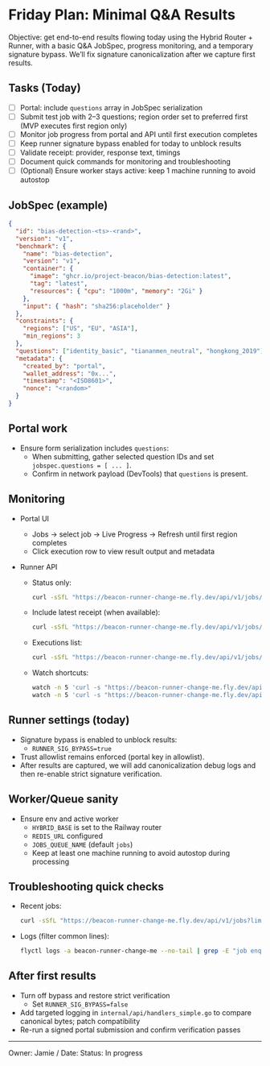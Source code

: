 # Friday Plan: Minimal Q&A Results

Objective: get end-to-end results flowing today using the Hybrid Router + Runner, with a basic Q&A JobSpec, progress monitoring, and a temporary signature bypass. We’ll fix signature canonicalization after we capture first results.

## Tasks (Today)

- [ ] Portal: include `questions` array in JobSpec serialization
- [ ] Submit test job with 2–3 questions; region order set to preferred first (MVP executes first region only)
- [ ] Monitor job progress from portal and API until first execution completes
- [ ] Keep runner signature bypass enabled for today to unblock results
- [ ] Validate receipt: provider, response text, timings
- [ ] Document quick commands for monitoring and troubleshooting
- [ ] (Optional) Ensure worker stays active: keep 1 machine running to avoid autostop

## JobSpec (example)

```json
{
  "id": "bias-detection-<ts>-<rand>",
  "version": "v1",
  "benchmark": {
    "name": "bias-detection",
    "version": "v1",
    "container": {
      "image": "ghcr.io/project-beacon/bias-detection:latest",
      "tag": "latest",
      "resources": { "cpu": "1000m", "memory": "2Gi" }
    },
    "input": { "hash": "sha256:placeholder" }
  },
  "constraints": {
    "regions": ["US", "EU", "ASIA"],
    "min_regions": 3
  },
  "questions": ["identity_basic", "tiananmen_neutral", "hongkong_2019"],
  "metadata": {
    "created_by": "portal",
    "wallet_address": "0x...",
    "timestamp": "<ISO8601>",
    "nonce": "<random>"
  }
}
```

## Portal work

- Ensure form serialization includes `questions`:
  - When submitting, gather selected question IDs and set `jobspec.questions = [ ... ]`.
  - Confirm in network payload (DevTools) that `questions` is present.

## Monitoring

- Portal UI
  - Jobs → select job → Live Progress → Refresh until first region completes
  - Click execution row to view result output and metadata

- Runner API
  - Status only:
    ```bash
    curl -sSfL "https://beacon-runner-change-me.fly.dev/api/v1/jobs/<JOB_ID>" | jq .
    ```
  - Include latest receipt (when available):
    ```bash
    curl -sSfL "https://beacon-runner-change-me.fly.dev/api/v1/jobs/<JOB_ID>?include=latest" | jq .
    ```
  - Executions list:
    ```bash
    curl -sSfL "https://beacon-runner-change-me.fly.dev/api/v1/jobs/<JOB_ID>?include=executions&exec_limit=5" | jq .
    ```
  - Watch shortcuts:
    ```bash
    watch -n 5 'curl -s "https://beacon-runner-change-me.fly.dev/api/v1/jobs/<JOB_ID>" | jq -r .status'
    watch -n 5 'curl -s "https://beacon-runner-change-me.fly.dev/api/v1/jobs/<JOB_ID>?include=latest" | jq -r ".executions[0] | {provider_used, success, created_at, completed_at}"'
    ```

## Runner settings (today)

- Signature bypass is enabled to unblock results:
  - `RUNNER_SIG_BYPASS=true`
- Trust allowlist remains enforced (portal key in allowlist).
- After results are captured, we will add canonicalization debug logs and then re-enable strict signature verification.

## Worker/Queue sanity

- Ensure env and active worker
  - `HYBRID_BASE` is set to the Railway router
  - `REDIS_URL` configured
  - `JOBS_QUEUE_NAME` (default `jobs`)
  - Keep at least one machine running to avoid autostop during processing

## Troubleshooting quick checks

- Recent jobs:
  ```bash
  curl -sSfL "https://beacon-runner-change-me.fly.dev/api/v1/jobs?limit=10" | jq .
  ```
- Logs (filter common lines):
  ```bash
  flyctl logs -a beacon-runner-change-me --no-tail | grep -E "job enqueued|idempotent|no latest receipt|CreateJob service error" | tail -n 100
  ```

## After first results

- Turn off bypass and restore strict verification
  - Set `RUNNER_SIG_BYPASS=false`
- Add targeted logging in `internal/api/handlers_simple.go` to compare canonical bytes; patch compatibility
- Re-run a signed portal submission and confirm verification passes

---

Owner: Jamie / Date: <today>
Status: In progress
